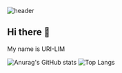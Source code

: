 ![header](https://capsule-render.vercel.app/api?type=${speech}&color=auto&height=${200}&section=header&text=HelloWorld!&fontSize=${30}&animation=${blinking}&fontColor=000000)
## Hi there 👋
My name is URI-LIM

<!--
**Superi-01/Superi-01** is a ✨ _special_ ✨ repository because its `README.md` (this file) appears on your GitHub profile.

Here are some ideas to get you started:

- 🔭 I’m currently working on ...
- 🌱 I’m currently learning ...
- 👯 I’m looking to collaborate on ...
- 🤔 I’m looking for help with ...
- 💬 Ask me about ...
- 📫 How to reach me: ...
- 😄 Pronouns: ...
- ⚡ Fun fact: ...
-->

![Anurag's GitHub stats](https://github-readme-stats.vercel.app/api?username=Superi-01&show_icons=true&theme=shadow_green)
![Top Langs](https://github-readme-stats.vercel.app/api/top-langs/?username=Superi-01&layout=compact&theme=shadow_green)
